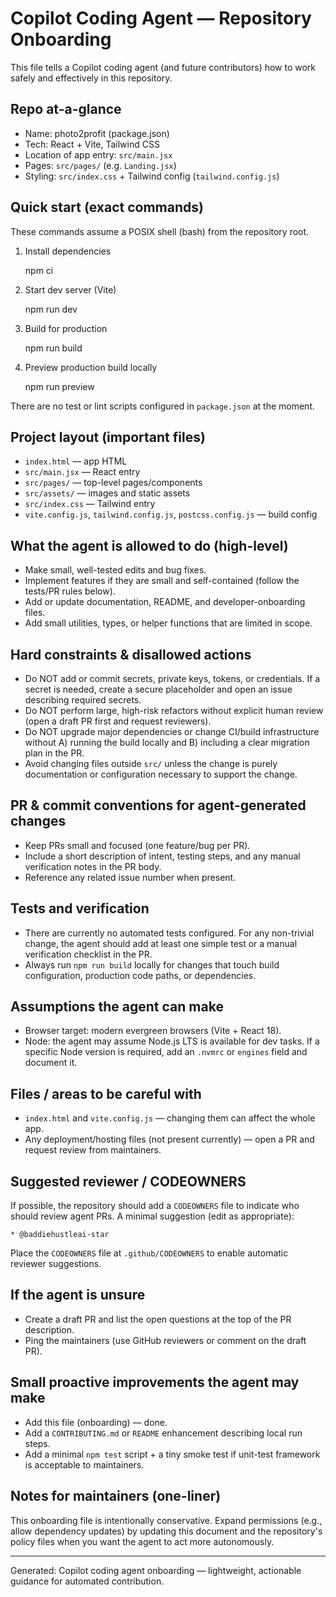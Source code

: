 # Copilot Coding Agent — Repository Onboarding

This file tells a Copilot coding agent (and future contributors) how to work safely and effectively in this repository.

## Repo at-a-glance
- Name: photo2profit (package.json)
- Tech: React + Vite, Tailwind CSS
- Location of app entry: `src/main.jsx`
- Pages: `src/pages/` (e.g. `Landing.jsx`)
- Styling: `src/index.css` + Tailwind config (`tailwind.config.js`)

## Quick start (exact commands)
These commands assume a POSIX shell (bash) from the repository root.

1. Install dependencies

   npm ci

2. Start dev server (Vite)

   npm run dev

3. Build for production

   npm run build

4. Preview production build locally

   npm run preview

There are no test or lint scripts configured in `package.json` at the moment.

## Project layout (important files)
- `index.html` — app HTML
- `src/main.jsx` — React entry
- `src/pages/` — top-level pages/components
- `src/assets/` — images and static assets
- `src/index.css` — Tailwind entry
- `vite.config.js`, `tailwind.config.js`, `postcss.config.js` — build config

## What the agent is allowed to do (high-level)
- Make small, well-tested edits and bug fixes.
- Implement features if they are small and self-contained (follow the tests/PR rules below).
- Add or update documentation, README, and developer-onboarding files.
- Add small utilities, types, or helper functions that are limited in scope.

## Hard constraints & disallowed actions
- Do NOT add or commit secrets, private keys, tokens, or credentials. If a secret is needed, create a secure placeholder and open an issue describing required secrets.
- Do NOT perform large, high-risk refactors without explicit human review (open a draft PR first and request reviewers).
- Do NOT upgrade major dependencies or change CI/build infrastructure without A) running the build locally and B) including a clear migration plan in the PR.
- Avoid changing files outside `src/` unless the change is purely documentation or configuration necessary to support the change.

## PR & commit conventions for agent-generated changes
- Keep PRs small and focused (one feature/bug per PR).
- Include a short description of intent, testing steps, and any manual verification notes in the PR body.
- Reference any related issue number when present.

## Tests and verification
- There are currently no automated tests configured. For any non-trivial change, the agent should add at least one simple test or a manual verification checklist in the PR.
- Always run `npm run build` locally for changes that touch build configuration, production code paths, or dependencies.

## Assumptions the agent can make
- Browser target: modern evergreen browsers (Vite + React 18).
- Node: the agent may assume Node.js LTS is available for dev tasks. If a specific Node version is required, add an `.nvmrc` or `engines` field and document it.

## Files / areas to be careful with
- `index.html` and `vite.config.js` — changing them can affect the whole app.
- Any deployment/hosting files (not present currently) — open a PR and request review from maintainers.

## Suggested reviewer / CODEOWNERS
If possible, the repository should add a `CODEOWNERS` file to indicate who should review agent PRs. A minimal suggestion (edit as appropriate):

```
* @baddiehustleai-star
```

Place the `CODEOWNERS` file at `.github/CODEOWNERS` to enable automatic reviewer suggestions.

## If the agent is unsure
- Create a draft PR and list the open questions at the top of the PR description.
- Ping the maintainers (use GitHub reviewers or comment on the draft PR).

## Small proactive improvements the agent may make
- Add this file (onboarding) — done.
- Add a `CONTRIBUTING.md` or `README` enhancement describing local run steps.
- Add a minimal `npm test` script + a tiny smoke test if unit-test framework is acceptable to maintainers.

## Notes for maintainers (one-liner)
This onboarding file is intentionally conservative. Expand permissions (e.g., allow dependency updates) by updating this document and the repository's policy files when you want the agent to act more autonomously.

---
Generated: Copilot coding agent onboarding — lightweight, actionable guidance for automated contribution.
